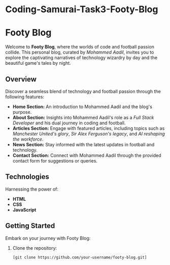 # Coding-Samurai-Task3-Footy-Blog
# Footy Blog

Welcome to **Footy Blog**, where the worlds of code and football passion collide. This personal blog, curated by *Mohammed Aadil*, invites you to explore the captivating narratives of technology wizardry by day and the beautiful game's tales by night.

## Overview

Discover a seamless blend of technology and football passion through the following features:

- **Home Section:** An introduction to Mohammed Aadil and the blog's purpose.
- **About Section:** Insights into Mohammed Aadil's role as a *Full Stack Developer* and his dual journey in coding and football.
- **Articles Section:** Engage with featured articles, including topics such as *Manchester United's glory*, *Sir Alex Ferguson's legacy*, and *AI reshaping the workforce*.
- **News Section:** Stay informed with the latest updates in football and technology.
- **Contact Section:** Connect with Mohammed Aadil through the provided contact form for suggestions or queries.

## Technologies

Harnessing the power of:

- **HTML**
- **CSS**
- **JavaScript**

## Getting Started

Embark on your journey with Footy Blog:

1. Clone the repository:
   ```bash
   [git clone https://github.com/your-username/footy-blog.git]
